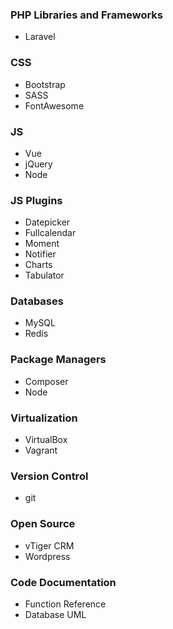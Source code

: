 ### PHP Libraries and Frameworks
* Laravel

### CSS
* Bootstrap
* SASS
* FontAwesome

### JS
* Vue
* jQuery
* Node

### JS Plugins
* Datepicker
* Fullcalendar
* Moment
* Notifier
* Charts
* Tabulator

### Databases
* MySQL
* Redis

### Package Managers
* Composer
* Node

### Virtualization
* VirtualBox
* Vagrant

### Version Control
* git

### Open Source
* vTiger CRM
* Wordpress

### Code Documentation
* Function Reference
* Database UML
